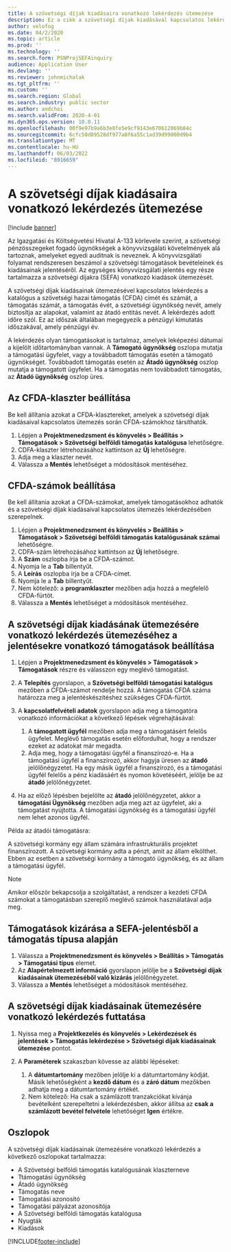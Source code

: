 ```yaml
---
title: A szövetségi díjak kiadásaira vonatkozó lekérdezés ütemezése
description: Ez a cikk a szövetségi díjak kiadásával kapcsolatos lekérdezés ütemezésére vonatkozó információkat tartalmaz.
author: velofog
ms.date: 04/2/2020
ms.topic: article
ms.prod: ''
ms.technology: ''
ms.search.form: PSNProjSEFAinquiry
audience: Application User
ms.devlang: ''
ms.reviewer: johnmichalak
ms.tgt_pltfrm: ''
ms.custom: ''
ms.search.region: Global
ms.search.industry: public sector
ms.author: andchoi
ms.search.validFrom: 2020-4-01
ms.dyn365.ops.version: 10.0.11
ms.openlocfilehash: 00f9e97b9a6b3e8fe5e9cf9143e670612869b84c
ms.sourcegitcommit: 6cfc50d89528df977a8f6a55c1ad39d99800d9b4
ms.translationtype: MT
ms.contentlocale: hu-HU
ms.lasthandoff: 06/03/2022
ms.locfileid: "8916659"
---
```

# <a name="schedule-of-expenditures-of-federal-awards-inquiry"></a>A szövetségi díjak kiadásaira vonatkozó lekérdezés ütemezése

[!include [banner](../includes/banner.md)]

Az Igazgatási és Költségvetési Hivatal A-133 körlevele szerint, a szövetségi pénzösszegeket fogadó ügynökségek a könyvvizsgálati követelmények alá tartoznak, amelyeket egyedi auditnak is neveznek. A könyvvizsgálati folyamat rendszeresen beszámol a szövetségi támogatások bevételeinek és kiadásainak jelentéséről. Az egységes könyvvizsgálati jelentés egy része tartalmazza a szövetségi díjakra (SEFA) vonatkozó kiadások ütemezését.

A szövetségi díjak kiadásainak ütemezésével kapcsolatos lekérdezés a katalógus a szövetségi hazai támogatás (CFDA) címét és számát, a támogatás számát, a támogatás évét, a szövetségi ügynökség nevét, amely biztosítja az alapokat, valamint az átadó entitás nevét. A lekérdezés adott időre szól. Ez az időszak általában megegyezik a pénzügyi kimutatás időszakával, amely pénzügyi év.

A lekérdezés olyan támogatásokat is tartalmaz, amelyek leképezési dátumai a kijelölt időtartományban vannak. A **Támogató ügynökség** oszlopa mutatja a támogatási ügyfelet, vagy a továbbadott támogatás esetén a támogató ügynökséget. Továbbadott támogatás esetén az **Átadó ügynökség** oszlop mutatja a támogatott ügyfelet. Ha a támogatás nem továbbadott támogatás, az **Átadó ügynökség** oszlop üres.

## <a name="set-up-the-cfda-clusters"></a>Az CFDA-klaszter beállítása

Be kell állítania azokat a CFDA-klasztereket, amelyek a szövetségi díjak kiadásaival kapcsolatos ütemezés során CFDA-számokhoz társíthatók.

1. Lépjen a **Projektmenedzsment és könyvelés \> Beállítás \> Támogatások \> Szövetségi belföldi támogatás katalógusa** lehetőségre.
2. CDFA-klaszter létrehozásához kattintson az **Új** lehetőségre.
3. Adja meg a klaszter nevét.
4. Válassza a **Mentés** lehetőséget a módosítások mentéséhez.

## <a name="set-up-cfda-numbers"></a>CFDA-számok beállítása

Be kell állítania azokat a CFDA-számokat, amelyek támogatásokhoz adhatók és a szövetségi díjak kiadásaival kapcsolatos ütemezés lekérdezésében szerepelnek.

1. Lépjen a **Projektmenedzsment és könyvelés \> Beállítás \> Támogatások \> Szövetségi belföldi támogatás katalógusának számai** lehetőségre.
2. CDFA-szám létrehozásához kattintson az **Új** lehetőségre.
3. A **Szám** oszlopba írja be a CFDA-számot.
4. Nyomja le a **Tab** billentyűt.
5. A **Leírás** oszlopba írja be a CFDA-címet.
6. Nyomja le a **Tab** billentyűt.
7. Nem kötelező: a **programklaszter** mezőben adja hozzá a megfelelő CFDA-fürtöt.
8. Válassza a **Mentés** lehetőséget a módosítások mentéséhez.

## <a name="set-up-grants-to-report-for-the-schedule-of-expenditures-of-federal-awards-inquiry"></a>A szövetségi díjak kiadásának ütemezésére vonatkozó lekérdezés ütemezéséhez a jelentésekre vonatkozó támogatások beállítása

1. Lépjen a **Projektmenedzsment és könyvelés \> Támogatások \> Támogatások** részre és válasszon egy meglévő támogatást.
2. A **Telepítés** gyorslapon, a **Szövetségi belföldi támogatási katalógus** mezőben a CFDA-számot rendelje hozzá. A támogatás CFDA száma határozza meg a jelentéskészítéshez szükséges CFDA-fürtöt.
3. A **kapcsolatfelvételi adatok** gyorslapon adja meg a támogatóra vonatkozó információkat a következő lépések végrehajtásával:

    1. A **támogatott ügyfél** mezőben adja meg a támogatásért felelős ügyfelet. Meglévő támogatás esetén előfordulhat, hogy a rendszer ezeket az adatokat már megadta.
    2. Adja meg, hogy a támogatási ügyfél a finanszírozó-e. Ha a támogatási ügyfél a finanszírozó, akkor hagyja üresen az **átadó** jelölőnégyzetet. Ha egy másik ügyfél a finanszírozó, és a támogatási ügyfél felelős a pénz kiadásáért és nyomon követéséért, jelölje be az **átadó** jelölőnégyzetet.

4. Ha az előző lépésben bejelölte az **átadó** jelölőnégyzetet, akkor a **támogatási Ügynökség** mezőben adja meg azt az ügyfelet, aki a támogatást nyújtotta. A támogatási ügynökség és a támogatási ügyfél nem lehet azonos ügyfél.

Példa az átadói támogatásra:

A szövetségi kormány egy állam számára infrastrukturális projektet finanszírozott. A szövetségi kormány adta a pénzt, amit az állam elkölthet. Ebben az esetben a szövetségi kormány a támogató ügynökség, és az állam a támogatási ügyfél.

> [!NOTE] 
> Amikor először bekapcsolja a szolgáltatást, a rendszer a kezdeti CFDA számokat a támogatásban szereplő meglévő számok használatával adja meg.

## <a name="exclude-grants-from-sefa-reporting-based-on-the-grant-type"></a>Támogatások kizárása a SEFA-jelentésből a támogatás típusa alapján

1. Válassza a **Projektmenedzsment és könyvelés \> Beállítás \> Támogatás \> Támogatási típus** elemet.
2. Az **Alapértelmezett információ** gyorslapon jelölje be a **Szövetségi díjak kiadásainak ütemezéséből való kizárás** jelölőnégyzetet.
3. Válassza a **Mentés** lehetőséget a módosítások mentéséhez.

## <a name="run-the-schedule-of-expenditures-of-federal-awards-inquiry"></a>A szövetségi díjak kiadásainak ütemezésére vonatkozó lekérdezés futtatása

1. Nyissa meg a **Projektkezelés és könyvelés \> Lekérdezések és jelentések \> Támogatás lekérdezése \> Szövetségi díjak kiadásainak ütemezése** pontot.
2. A **Paraméterek** szakaszban kövesse az alábbi lépéseket:

    1. A **dátumtartomány** mezőben jelölje ki a dátumtartomány kódját. Másik lehetőségként a **kezdő dátum** és a **záró dátum** mezőkben adhatja meg a dátumtartomány értékét.
    2. Nem kötelező: Ha csak a számlázott tranzakciókat kívánja bevételként szerepeltetni a lekérdezésben, akkor állítsa az **csak a számlázott bevétel felvétele** lehetőséget **Igen** értékre.

## <a name="columns"></a>Oszlopok

A szövetségi díjak kiadásainak ütemezésére vonatkozó lekérdezés a következő oszlopokat tartalmazza:

- A Szövetségi belföldi támogatás katalógusának klaszterneve
- Ttámogatási ügynökség
- Átadó ügynökség
- Támogatás neve
- Támogatási azonosító
- Támogatási pályázat azonosítója
- A Szövetségi belföldi támogatás katalógusa
- Nyugták
- Kiadások


[!INCLUDE[footer-include](../includes/footer-banner.md)]